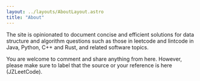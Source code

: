 ```yaml
---
layout: ../layouts/AboutLayout.astro
title: "About"
---
```


The site is opinionated to document concise and efficient solutions for data structure and algorithm questions such as those in leetcode and lintcode in Java, Python, C++ and Rust, and related software topics.

You are welcome to comment and share anything from here.
However, please make sure to label that the source or your reference is here (JZLeetCode).
